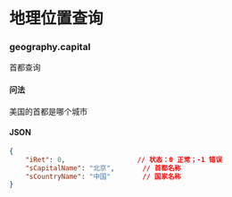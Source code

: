 # 地理位置查询
### geography.capital
首都查询
#### 问法
美国的首都是哪个城市
#### JSON
```json
{
    "iRet": 0,                  // 状态：0 正常；-1 错误
    "sCapitalName": "北京",       // 首都名称
    "sCountryName": "中国"        // 国家名称
}
```